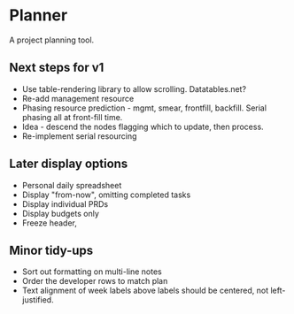 # Planner

A project planning tool.

## Next steps for v1
*  Use table-rendering library to allow scrolling.  Datatables.net?
*  Re-add management resource
*  Phasing resource prediction - mgmt, smear, frontfill, backfill.  Serial phasing all at front-fill time.
 *  Idea - descend the nodes flagging which to update, then process.
*  Re-implement serial resourcing


## Later display options
*  Personal daily spreadsheet
*  Display "from-now", omitting completed tasks
*  Display individual PRDs
*  Display budgets only
*  Freeze header, 

## Minor tidy-ups
*  Sort out formatting on multi-line notes
*  Order the developer rows to match plan
*  Text alignment of week labels above labels should be centered, not left-justified.